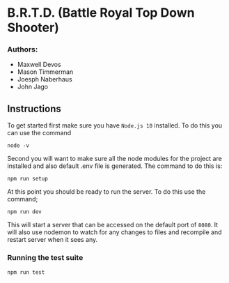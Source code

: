 # B.R.T.D. (Battle Royal Top Down Shooter)

### Authors:
 - Maxwell Devos
 - Mason Timmerman
 - Joesph Naberhaus
 - John Jago

## Instructions
To get started first make sure you have `Node.js 10` installed. To do this you can use the command
```
node -v
```
Second you will want to make sure all the node modules for the project are installed and also default .env file is generated. The command to do this is:
```
npm run setup
```
At this point you should be ready to run the server. To do this use the command;
```
npm run dev
```
This will start a server that can be accessed on the default port of `8080`. It will also use nodemon to watch for any changes to files and recompile and restart server when it sees any.

### Running the test suite

```
npm run test
```